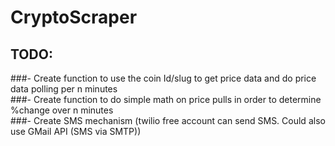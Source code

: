 # CryptoScraper

## TODO:
###- Create function to use the coin Id/slug to get price data and do price data polling per n minutes  
###- Create function to do simple math on price pulls in order to determine %change over n minutes  
###- Create SMS mechanism (twilio free account can send SMS. Could also use GMail API (SMS via SMTP))   
